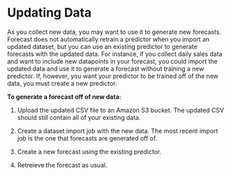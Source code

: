 # Updating Data<a name="updating-data"></a>

As you collect new data, you may want to use it to generate new forecasts\. Forecast does not automatically retrain a predictor when you import an updated dataset, but you can use an existing predictor to generate forecasts with the updated data\. For instance, if you collect daily sales data and want to include new datapoints in your forecast, you could import the updated data and use it to generate a forecast without training a new predictor\. If, however, you want your predictor to be trained off of the new data, you must create a new predictor\.

**To generate a forecast off of new data:**

1. Upload the updated CSV file to an Amazon S3 bucket\. The updated CSV should still contain all of your existing data\.

1. Create a dataset import job with the new data\. The most recent import job is the one that forecasts are generated off of\.

1. Create a new forecast using the existing predictor\.

1. Retreieve the forecast as usual\.